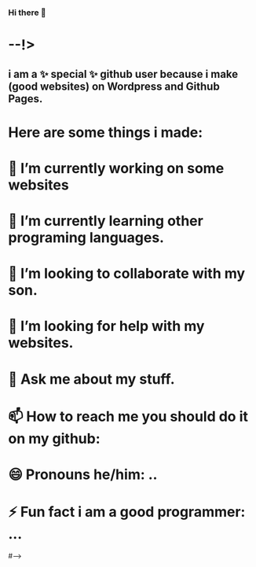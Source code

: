 ### Hi there 👋

# --!>
## i am a ✨ special ✨ github user because i make (good websites) on Wordpress and Github Pages.

# Here are some things i made:

# 🔭 I’m currently working on some websites
# 🌱 I’m currently learning other programing languages.
# 👯 I’m looking to collaborate with my son.
# 🤔 I’m looking for help with my websites.
# 💬 Ask me about my stuff.
# 📫 How to reach me you should do it on my github:
# 😄 Pronouns he/him: ..
# ⚡ Fun fact i am a good programmer: ...
#-->
